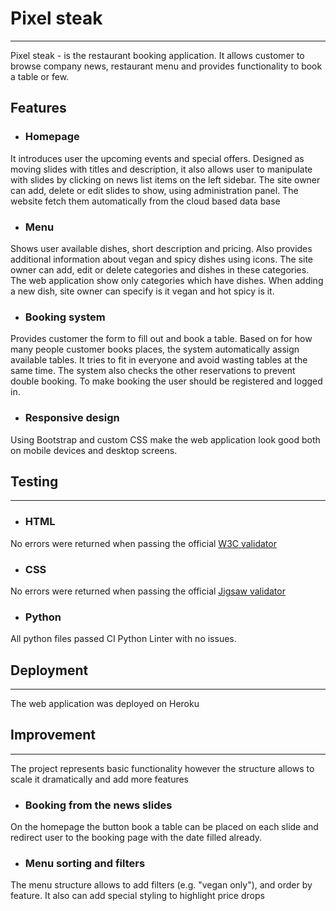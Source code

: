# Pixel steak
<hr>
Pixel steak - is the restaurant booking application.
It allows customer to browse company news, restaurant menu
and provides functionality to book a table or few.

## Features

- ### Homepage
It introduces user the upcoming events and special offers.
Designed as moving slides with titles and description,
it also allows user to manipulate with slides by clicking on
news list items on the left sidebar.
The site owner can add, delete or edit slides to show,
using administration panel. The website fetch them automatically
from the cloud based data base


- ### Menu
Shows user available dishes, short description and pricing.
Also provides additional information about vegan and spicy
dishes using icons.
The site owner can add, edit or delete categories and dishes
in these categories. The web application show only categories
which have dishes. When adding a new dish, site owner can specify
is it vegan and hot spicy is it.

- ### Booking system
Provides customer the form to fill out and book a table.
Based on for how many people customer books places, the system 
automatically assign available tables. It tries to fit in everyone
and avoid wasting tables at the same time. The system also
checks the other reservations to prevent double booking.
To make booking the user should be registered and logged in.

- ### Responsive design
Using Bootstrap and custom CSS make the web application look good
both on mobile devices and desktop screens.

## Testing

<hr>

- ### HTML
No errors were returned when passing the official
[W3C validator](https://validator.w3.org/nu/?doc=https%3A%2F%2Fpixel-steak-5f7f6955f42e.herokuapp.com%2F)

- ### CSS
No errors were returned when passing the official
[Jigsaw validator](https://jigsaw.w3.org/css-validator/validator?uri=https%3A%2F%2Fpixel-steak-5f7f6955f42e.herokuapp.com%2F&profile=css3svg&usermedium=all&warning=1&vextwarning=&lang=ru)


- ### Python
All python files passed CI Python Linter with no issues.


## Deployment

<hr>

The web application was deployed on Heroku

## Improvement

<hr>
The project represents basic functionality however the structure
allows to scale it dramatically and add more features

- ### Booking from the news slides
On the homepage the button book a table can be placed on each
slide and redirect user to the booking page with the date filled
already. 

- ### Menu sorting and filters
The menu structure allows to add filters (e.g. "vegan only"), and
order by feature. It also can add special styling to highlight 
price drops
